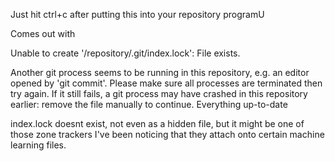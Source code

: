Just hit ctrl+c after putting this into your repository programU

Comes out with

Unable to create '/repository/.git/index.lock': File exists.

Another git process seems to be running in this repository, e.g.
an editor opened by 'git commit'. Please make sure all processes
are terminated then try again. If it still fails, a git process
may have crashed in this repository earlier:
remove the file manually to continue.
Everything up-to-date

index.lock doesnt exist, not even as a hidden file, but it might be one of those zone trackers I've been noticing that they attach onto certain machine learning files.
